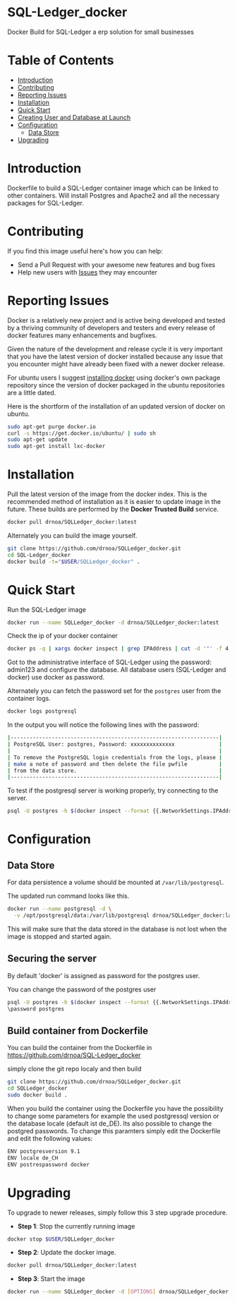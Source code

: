 SQL-Ledger_docker
================

Docker Build for SQL-Ledger a erp solution for small businesses


# Table of Contents

- [Introduction](#introduction)
- [Contributing](#contributing)
- [Reporting Issues](#reporting-issues)
- [Installation](#installation)
- [Quick Start](#quick-start)
- [Creating User and Database at Launch](creating-user-and-database-at-launch)
- [Configuration](#configuration)
    - [Data Store](#data-store)
- [Upgrading](#upgrading)

# Introduction

Dockerfile to build a SQL-Ledger container image which can be linked to other containers.
Will install Postgres and Apache2 and all the necessary packages for SQL-Ledger.

# Contributing

If you find this image useful here's how you can help:

- Send a Pull Request with your awesome new features and bug fixes
- Help new users with [Issues](https://github.com/drnoa/SQLLedger_docker/issues) they may encounter

# Reporting Issues

Docker is a relatively new project and is active being developed and tested by a thriving community of developers and testers and every release of docker features many enhancements and bugfixes.

Given the nature of the development and release cycle it is very important that you have the latest version of docker installed because any issue that you encounter might have already been fixed with a newer docker release.

For ubuntu users I suggest [installing docker](https://docs.docker.com/installation/ubuntulinux/) using docker's own package repository since the version of docker packaged in the ubuntu repositories are a little dated.

Here is the shortform of the installation of an updated version of docker on ubuntu.

```bash
sudo apt-get purge docker.io
curl -s https://get.docker.io/ubuntu/ | sudo sh
sudo apt-get update
sudo apt-get install lxc-docker
```

# Installation

Pull the latest version of the image from the docker index. This is the recommended method of installation as it is easier to update image in the future. These builds are performed by the **Docker Trusted Build** service.

```bash
docker pull drnoa/SQLLedger_docker:latest
```

Alternately you can build the image yourself.

```bash
git clone https://github.com/drnoa/SQLLedger_docker.git
cd SQL-Ledger_docker
docker build -t="$USER/SQLLedger_docker" .
```

# Quick Start

Run the SQL-Ledger image

```bash
docker run --name SQLLedger_docker -d drnoa/SQLLedger_docker:latest
```
Check the ip of your docker container
```bash
docker ps -q | xargs docker inspect | grep IPAddress | cut -d '"' -f 4
```

Got to the administrative interface of SQL-Ledger using the password: admin123 and configure the database. All database users (SQL-Ledger and docker) use docker as password.

Alternately you can fetch the password set for the `postgres` user from the container logs.

```bash
docker logs postgresql
```

In the output you will notice the following lines with the password:

```bash
|------------------------------------------------------------------|
| PostgreSQL User: postgres, Password: xxxxxxxxxxxxxx              |
|                                                                  |
| To remove the PostgreSQL login credentials from the logs, please |
| make a note of password and then delete the file pwfile          |
| from the data store.                                             |
|------------------------------------------------------------------|
```

To test if the postgresql server is working properly, try connecting to the server.

```bash
psql -U postgres -h $(docker inspect --format {{.NetworkSettings.IPAddress}} postgresql)
```

# Configuration

## Data Store

For data persistence a volume should be mounted at `/var/lib/postgresql`.

The updated run command looks like this.

```bash
docker run --name postgresql -d \
  -v /opt/postgresql/data:/var/lib/postgresql drnoa/SQLLedger_docker:latest
```

This will make sure that the data stored in the database is not lost when the image is stopped and started again.

## Securing the server

By default 'docker' is assigned as password for the postgres user. 

You can change the password of the postgres user
```bash
psql -U postgres -h $(docker inspect --format {{.NetworkSettings.IPAddress}} postgresql)
\password postgres
```

## Build container from Dockerfile
You can build the container from the Dockerfile in
https://github.com/drnoa/SQL-Ledger_docker

simply clone the git repo localy and then build
```bash
git clone https://github.com/drnoa/SQLLedger_docker.git
cd SQLLedger_docker
sudo docker build .
```

When you build the container using the Dockerfile you have the possibility to change some parameters
for example the used postgressql version or the database locale (default ist de_DE).
Its also possible to change the postgred passwords.
To change this paramters simply edit the Dockerfile and edit the following values:
```bash
ENV postgresversion 9.1
ENV locale de_CH
ENV postrespassword docker
```


# Upgrading

To upgrade to newer releases, simply follow this 3 step upgrade procedure.

- **Step 1**: Stop the currently running image

```bash
docker stop $USER/SQLLedger_docker
```

- **Step 2**: Update the docker image.

```bash
docker pull drnoa/SQLLedger_docker:latest
```

- **Step 3**: Start the image

```bash
docker run --name SQLLedger_docker -d [OPTIONS] drnoa/SQLLedger_docker:latest
```
